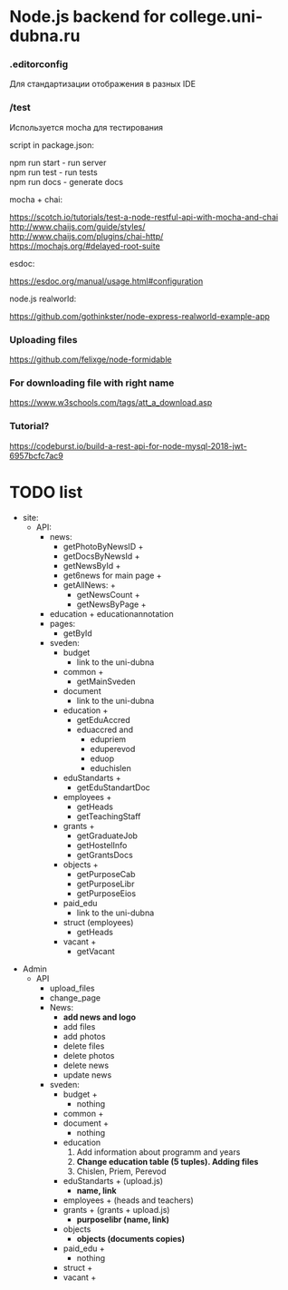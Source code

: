 # Node.js backend for college.uni-dubna.ru

### .editorconfig

Для стандартизации отображения в разных IDE

### /test

Используется mocha для тестирования

script in package.json:

npm run start - run server  
npm run test - run tests  
npm run docs - generate docs

mocha + chai:

https://scotch.io/tutorials/test-a-node-restful-api-with-mocha-and-chai  
http://www.chaijs.com/guide/styles/  
http://www.chaijs.com/plugins/chai-http/  
https://mochajs.org/#delayed-root-suite

esdoc:

https://esdoc.org/manual/usage.html#configuration

node.js realworld:

https://github.com/gothinkster/node-express-realworld-example-app

### Uploading files

https://github.com/felixge/node-formidable

### For downloading file with right name

https://www.w3schools.com/tags/att_a_download.asp

### Tutorial?

https://codeburst.io/build-a-rest-api-for-node-mysql-2018-jwt-6957bcfc7ac9

# TODO list

-   site:
    -   API:
        -   news:
            -   getPhotoByNewsID +
            -   getDocsByNewsId +
            -   getNewsById +
            -   get6news for main page +
            -   getAllNews: +
                -   getNewsCount +
                -   getNewsByPage +
        -   education + educationannotation
        -   pages:
            -   getById
        -   sveden:
            -   budget
                -   link to the uni-dubna
            -   common +
                -   getMainSveden
            -   document
                -   link to the uni-dubna
            -   education +
                -   getEduAccred
                -   eduaccred and
                    -   edupriem
                    -   eduperevod
                    -   eduop
                    -   educhislen
            -   eduStandarts +
                -   getEduStandartDoc
            -   employees +
                -   getHeads
                -   getTeachingStaff
            -   grants +
                -   getGraduateJob
                -   getHostelInfo
                -   getGrantsDocs
            -   objects +
                -   getPurposeCab
                -   getPurposeLibr
                -   getPurposeEios
            -   paid_edu
                -   link to the uni-dubna
            -   struct (employees)
                -   getHeads
            -   vacant +
                -   getVacant

*   Admin
    -   API
        -   upload_files
        -   change_page
        -   News:
            -   **add news and logo**
            -   add files
            -   add photos
            -   delete files
            -   delete photos
            -   delete news
            -   update news
        -   sveden:
            -   budget +
                -   nothing
            -   common +
            -   document +
                -   nothing
            -   education
                1.  Add information about programm and years
                2.  **Change education table (5 tuples). Adding files**
                3.  Chislen, Priem, Perevod
            -   eduStandarts + (upload.js)
                -   **name, link**
            -   employees + (heads and teachers)
            -   grants + (grants + upload.js)
                -   **purposelibr (name, link)**
            -   objects
                -   **objects (documents copies)**
            -   paid_edu +
                -   nothing
            -   struct +
            -   vacant +
